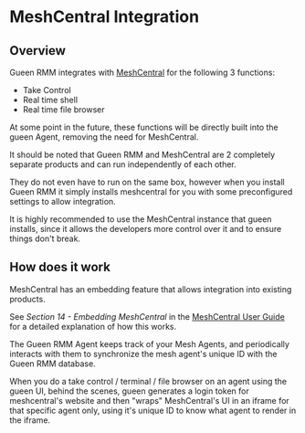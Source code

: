 # MeshCentral Integration

## Overview

Gueen RMM integrates with [MeshCentral](https://github.com/Ylianst/MeshCentral) for the following 3 functions:

- Take Control
- Real time shell
- Real time file browser

At some point in the future, these functions will be directly built into the gueen Agent, removing the need for MeshCentral.

It should be noted that Gueen RMM and MeshCentral are 2 completely separate products and can run independently of each other.

They do not even have to run on the same box, however when you install Gueen RMM it simply installs meshcentral for you with some preconfigured settings to allow integration.

It is highly recommended to use the MeshCentral instance that gueen installs, since it allows the developers more control over it and to ensure things don't break.

## How does it work

MeshCentral has an embedding feature that allows integration into existing products.

See *Section 14 - Embedding MeshCentral* in the [MeshCentral User Guide](https://info.meshcentral.com/downloads/MeshCentral2/MeshCentral2UserGuide.pdf) for a detailed explanation of how this works.

The Gueen RMM Agent keeps track of your Mesh Agents, and periodically interacts with them to synchronize the mesh agent's unique ID with the Gueen RMM database.

When you do a take control / terminal / file browser on an agent using the gueen UI, behind the scenes, gueen generates a login token for meshcentral's website and then "wraps" MeshCentral's UI in an iframe for that specific agent only, using it's unique ID to know what agent to render in the iframe.
